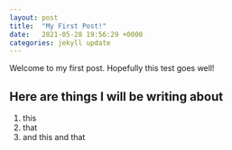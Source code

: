 ```yaml
---
layout: post
title:  "My First Post!"
date:   2021-05-28 19:56:29 +0000
categories: jekyll update
---
```


Welcome to my first post. Hopefully this test goes well!

## Here are things I will be writing about
1. this
2. that
3. and this and that